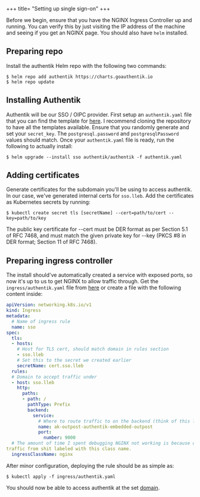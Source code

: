 +++
title= "Setting up single sign-on"
+++

Before we begin, ensure that you have the NGINX Ingress Controller up and running. You can verify this by 
just visiting the IP address of the machine and seeing if you get an NGINX page. You should also have `helm` 
installed.

## Preparing repo
Install the authentik Helm repo with the following two commands:

```
$ helm repo add authentik https://charts.goauthentik.io
$ helm repo update
```

## Installing Authentik
Authentik will be our SSO / OIPC provider. First setup an `authentik.yaml` file that you can find the 
template for [here](https://github.com/LLEB-ME/k3s-test). I recommend cloning the repository to have 
all the templates available. Ensure that you randomly generate and set your 
`secret_key`. The `postgresql.password` and `postgresqlPassword` values should match. Once your 
`authentik.yaml` file is ready, run the following to actually install:

```
$ helm upgrade --install sso authentik/authentik -f authentik.yaml
```

## Adding certificates
Generate certificates for the subdomain you'll be using to access authentik. In our case, we've generated 
internal certs for `sso.lleb`. Add the certificates as Kubernetes secrets by running:

```
$ kubectl create secret tls [secretName] --cert=path/to/cert --key=path/to/key
```

The public key certificate for --cert must be DER format as per Section 5.1 of RFC 7468, and must match the 
given private key for --key (PKCS #8 in DER format; Section 11 of RFC 7468).

## Preparing ingress controller
The install should've automatically created a service with exposed ports, so now it's up to us to get NGINX 
to allow traffic through. Get the `ingress/authentik.yaml` file from [here](https://github.com/lleb-me/infra) or create a file with the 
following content inside:

```yaml
apiVersion: networking.k8s.io/v1
kind: Ingress
metadata:
  # Name of ingress rule
  name: sso
spec:
  tls:
  - hosts:
    # Host for TLS cert, should match domain in rules section
    - sso.lleb
    # Set this to the secret we created earlier
    secretName: cert.sso.lleb
  rules:
  # Domain to accept traffic under
  - host: sso.lleb
    http:
      paths:
      - path: /
        pathType: Prefix
        backend:
          service:
            # Where to route traffic to on the backend (think of this like a proxy)
            name: ak-outpost-authentik-embedded-outpost
            port:
              number: 9000
  # The amount of time I spent debugging NGINX not working is because of this line. NGINX only accepts 
traffic from shit labeled with this class name.
  ingressClassName: nginx
```

After minor configuration, deploying the rule should be as simple as:

```
$ kubectl apply -f ingress/authentik.yaml
```

You should now be able to access authentik at the set [domain](https://sso.lleb).
